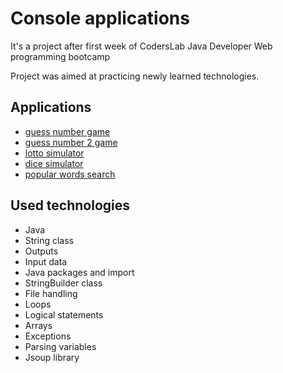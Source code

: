# Console applications
It's a project after first week of CodersLab Java Developer Web programming bootcamp 

Project was aimed at practicing newly learned technologies.

## Applications
* <a href="https://github.com/DawidDobrowolski/console_applications/tree/master/src/pl/coderslab/guessNumber">guess number game</a>
* <a href="https://github.com/DawidDobrowolski/console_applications/tree/master/src/pl/coderslab/guessNumber2">guess number 2 game</a>
* <a href="https://github.com/DawidDobrowolski/console_applications/tree/master/src/pl/coderslab/lotto">lotto simulator</a>
* <a href="https://github.com/DawidDobrowolski/console_applications/tree/master/src/pl/coderslab/dice">dice simulator</a>
* <a href="https://github.com/DawidDobrowolski/console_applications/tree/master/src/pl/coderslab/popularWords">popular words search</a>

## Used technologies
* Java
* String class
* Outputs
* Input data
* Java packages and import
* StringBuilder class
* File handling
* Loops
* Logical statements
* Arrays
* Exceptions
* Parsing variables
* Jsoup library

